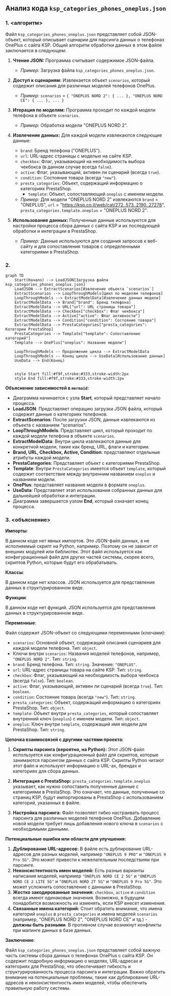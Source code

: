 ## Анализ кода `ksp_categories_phones_oneplus.json`

### 1. <алгоритм>

Файл `ksp_categories_phones_oneplus.json` представляет собой JSON-объект, который описывает сценарии для парсинга данных о телефонах OnePlus с сайта KSP.  Общий алгоритм обработки данных в этом файле заключается в следующем:

1.  **Чтение JSON:** Программа считывает содержимое JSON-файла.
    *   *Пример:* Загрузка файла `ksp_categories_phones_oneplus.json`.

2.  **Доступ к сценариям:** Извлекается объект `scenarios`, который содержит описания для различных моделей телефонов OnePlus.
    *   *Пример:* `scenarios` = `{ "ONEPLUS NORD 2": { ... }, "ONEPLUS NORD CE": { ... }, ... }`

3.  **Итерация по моделям:** Программа проходит по каждой модели телефона в объекте `scenarios`.
    *   *Пример:* Обработка модели "ONEPLUS NORD 2".

4.  **Извлечение данных:** Для каждой модели извлекаются следующие данные:
    *   `brand`: Бренд телефона ("ONEPLUS").
    *   `url`: URL-адрес страницы с моделью на сайте KSP.
    *   `checkbox`: Флаг, указывающий на необходимость выбора чекбокса (в данном случае всегда `false`).
    *   `active`: Флаг, указывающий, активен ли сценарий (всегда `true`).
    *   `condition`: Состояние товара (всегда `"new"`).
    *   `presta_categories`:  Объект, содержащий информацию о категориях PrestaShop.
        *   `template`: Объект, сопоставляющий `oneplus` с именем модели.
    *   *Пример:* Для модели "ONEPLUS NORD 2" извлекаются `brand` = "ONEPLUS", `url` = "https://ksp.co.il/web/cat/272..573..2190..27278", `presta_categories.template.oneplus` = "ONEPLUS NORD 2".

5.  **Использование данных:** Полученные данные используются для настройки процесса сбора данных с сайта KSP и их последующей обработки и интеграции в PrestaShop.

    *   *Пример:* Данные используются для создания запросов к веб-сайту и для сопоставления товаров с определенными категориями в PrestaShop.

### 2. <mermaid>

```mermaid
graph TD
    Start(Начало) --> LoadJSON[Загрузка файла ksp_categories_phones_oneplus.json]
    LoadJSON --> ExtractScenarios[Извлечение объекта `scenarios`]
    ExtractScenarios --> LoopThroughModels[Цикл по моделям телефонов]
    LoopThroughModels --> ExtractModelData[Извлечение данных модели]
    ExtractModelData --> Brand["brand": Бренд телефона]
    ExtractModelData --> URL["url": URL страницы товара"]
    ExtractModelData --> Checkbox["checkbox": Флаг чекбокса"]
    ExtractModelData --> Active["active": Флаг активности"]
    ExtractModelData --> Condition["condition": Состояние товара"]
    ExtractModelData --> PrestaCategories["presta_categories": Категории PrestaShop]
    PrestaCategories --> Template["template": Сопоставление категорий"]
    Template --> OnePlus["oneplus": Название модели"]

    LoopThroughModels -- Продолжение цикла --> ExtractModelData
    LoopThroughModels -- Конец цикла --> UseData[Использование данных]
    UseData --> End(Конец)
    
    
    style Start fill:#f9f,stroke:#333,stroke-width:2px
    style End fill:#f9f,stroke:#333,stroke-width:2px
```

**Объяснение зависимостей в `mermaid`:**

*   Диаграмма начинается с узла **Start**, который представляет начало процесса.
*   **LoadJSON**: Представляет операцию загрузки JSON файла, который содержит данные о категориях телефонов.
*   **ExtractScenarios**: После загрузки JSON, данные извлекаются из объекта с названием "scenarios".
*   **LoopThroughModels**: Представляет цикл, который проходит по каждой модели телефона в объекте `scenarios`.
*   **ExtractModelData**: Внутри цикла извлекаются данные для конкретной модели, такие как бренд, URL, флаги и категории.
*   **Brand, URL, Checkbox, Active, Condition**: представляют отдельные атрибуты каждой модели.
*   **PrestaCategories**: Представляет объект с категориями PrestaShop.
*   **Template**: Внутри `PrestaCategories` имеется объект `template`, который содержит соответствие между внутренним названием `oneplus` и названием модели.
*   **OnePlus**: представляет название модели в формате `oneplus`.
*   **UseData**:  Представляет этап использования собранных данных для дальнейшей обработки и интеграции.
*   Диаграмма завершается узлом **End**, который означает конец процесса.

### 3. <объяснение>

**Импорты**:

В данном коде нет явных импортов. Это JSON-файл данных, а не исполняемый скрипт на Python, например. Поэтому он не зависит от внешних модулей или библиотек. Этот файл используется как конфигурационный файл для других частей системы, скорее всего, скриптов Python, которые будут его обрабатывать.

**Классы**:

В данном коде нет классов. JSON используется для представления данных в структурированном виде.

**Функции**:

В данном коде нет функций. JSON используется для представления данных в структурированном виде.

**Переменные**:

Файл содержит JSON-объект со следующими переменными (ключами):

*   `scenarios`: Основной объект, содержащий описания сценариев для каждой модели телефона.  Тип: `object`.
*   Ключи внутри `scenarios`: Названия моделей телефонов, например, `"ONEPLUS NORD 2"`. Тип: `string`.
*   `brand`: Бренд телефона. Тип: `string`. Значение: `"ONEPLUS"`.
*   `url`: URL-адрес страницы товара на сайте KSP. Тип: `string`.
*   `checkbox`: Флаг, указывающий на необходимость выбора чекбокса (всегда `false`). Тип: `boolean`.
*   `active`: Флаг, указывающий, активен ли сценарий (всегда `true`). Тип: `boolean`.
*   `condition`: Состояние товара (всегда `"new"`). Тип: `string`.
*   `presta_categories`: Объект, содержащий информацию о категориях PrestaShop. Тип: `object`.
*   `template`: Объект внутри `presta_categories`, который сопоставляет внутренний ключ (`oneplus`) с именем модели. Тип: `object`.
*   `oneplus`: Ключ внутри `template`, содержащий имя модели для PrestaShop. Тип: `string`.

**Цепочка взаимосвязей с другими частями проекта:**

1.  **Скрипты парсинга (вероятно, на Python):** Этот JSON-файл используется как конфигурационный файл для скриптов, которые занимаются парсингом данных с сайта KSP.  Скрипты Python читают этот файл и используют информацию о URL-ах, брендах и категориях для сбора данных.

2.  **Интеграция с PrestaShop:**  `presta_categories.template.oneplus` указывает, как нужно сопоставить полученные данные с категориями в PrestaShop. Это означает, что данные, полученные со страниц KSP, будут импортированы в PrestaShop с использованием категорий, указанных в файле.

3.  **Настройка парсинга:** Файл позволяет гибко настраивать процесс парсинга для различных моделей телефонов OnePlus. Добавление новой модели требует лишь добавления нового ключа в `scenarios` с необходимыми данными.

**Потенциальные ошибки или области для улучшения:**

1.  **Дублирование URL-адресов:** В файле есть дублирование URL-адресов для разных моделей, например `"ONEPLUS 9 PRO"` и `"ONEPLUS 9 Pro 5G"`. Это может привести к нежелательным последствиям при парсинге.
2.  **Неконсистентность имен моделей:** Есть разные варианты написания моделей, например `"ONEPLUS NORD CE 2 5G"` и `"ONEPLUS NORD CE 2 LITE 5G"` и `"ONEPLUS NORD 2T 5G"`  и `"ONEPLUS 9 Pro 5G"`. Это может усложнить сопоставление с данными в PrestaShop.
3.  **Жестко закодированные значения:**  `checkbox`, `active` и `condition` всегда имеют одинаковые значения. Возможно, в будущем понадобится возможность их изменять, если KSP внесет изменения.
4. **Связанные имена категорий:** Стоит обратить внимание, что имена категорий `oneplus` в `presta_categories` и имена моделей `scenarios` (например, "ONEPLUS NORD 2", "ONEPLUS NORD CE" и тд.) - **должны быть разными**. В противном случае возникнут конфликты при мапинге данных в базе данных.

**Заключение**:

Файл `ksp_categories_phones_oneplus.json` представляет собой важную часть системы сбора данных о телефонах OnePlus с сайта KSP. Он содержит подробную информацию о моделях, URL-адресах и категориях для PrestaShop, что обеспечивает гибкость и структурированность процесса парсинга и интеграции. Важно обратить внимание на потенциальные проблемы, такие как дублирование URL-адресов и неконсистентность имен моделей, чтобы обеспечить правильную работу системы.